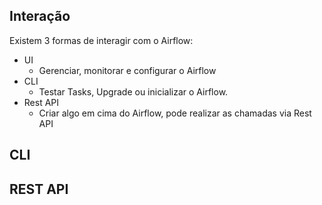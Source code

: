 ## Interação

Existem 3 formas de interagir com o Airflow:
- UI
  - Gerenciar, monitorar e configurar o Airflow
- CLI
  - Testar Tasks, Upgrade ou inicializar o Airflow.
- Rest API
  - Criar algo em cima do Airflow, pode realizar as chamadas via Rest API

## CLI

## REST API


